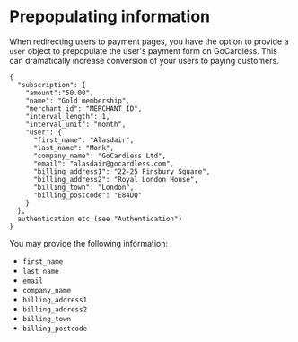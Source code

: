 # Prepopulating information

When redirecting users to payment pages, you have the option to provide a `user` object to prepopulate the user's payment form on GoCardless. This can dramatically increase conversion of your users to paying customers.

    {
      "subscription": {
        "amount":"50.00",
        "name": "Gold membership",
        "merchant_id": "MERCHANT_ID",
        "interval_length": 1,
        "interval_unit": "month",
        "user": {
          "first_name": "Alasdair",
          "last_name": "Monk",
          "company_name": "GoCardless Ltd",
          "email": "alasdair@gocardless.com",
          "billing_address1": "22-25 Finsbury Square",
          "billing_address2": "Royal London House",
          "billing_town": "London",
          "billing_postcode": "E84DQ"
        }
      },
      authentication etc (see "Authentication")
    }

You may provide the following information:

* `first_name`
* `last_name`
* `email`
* `company_name`
* `billing_address1`
* `billing_address2`
* `billing_town`
* `billing_postcode`
